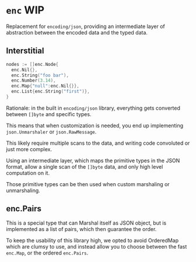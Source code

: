 # `enc` WIP

Replacement for `encoding/json`, providing an intermediate layer of abstraction between the encoded data and the typed data.

## Interstitial

```go
nodes := []enc.Node{
  enc.Nil{},
  enc.String("foo bar"),
  enc.Number(3.14),
  enc.Map{"null":enc.Nil{}},
  enc.List{enc.String("first")},
}
```

Rationale: in the built in `encoding/json` library, everything gets converted between `[]byte` and specific types.

This means that when customization is needed, you end up implementing `json.Unmarshaler` or `json.RawMessage`.

This likely require multiple scans to the data, and writing code convoluted or just more complex.

Using an intermediate layer, which maps the primitive types in the JSON format, allow a single scan of the `[]byte` data, and only high
level computation on it.

Those primitive types can be then used when custom marshaling or unmarshaling.

## enc.Pairs

This is a special type that can Marshal itself as JSON object, but is implemented as a list of pairs, which then guarantee the order.

To keep the usability of this library high, we opted to avoid OrderedMap which are clumsy to use, and instead allow you to choose between the 
fast `enc.Map`, or the ordered `enc.Pairs`.
